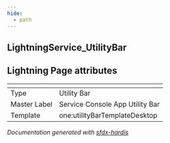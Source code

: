 ```yaml
---
hide:
  - path
---
```


## LightningService_UtilityBar

## Lightning Page attributes

|<!-- -->|<!-- -->|
|:---|:---|
|Type| Utility Bar|
|Master Label|Service Console App Utility Bar|
|Template|one:utilityBarTemplateDesktop|




<!-- Page description -->


_Documentation generated with [sfdx-hardis](https://sfdx-hardis.cloudity.com)_
